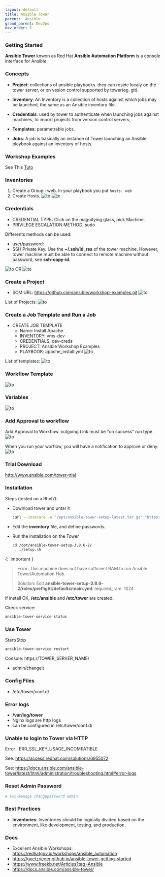```yaml
---
layout: default
title: Ansible Tower
parent:  Ansible
grand_parent: DevOps
nav_order: 5
---
```



### Getting Started
**Ansible Tower** knwon as Red Hat **Ansible Automation Platform** is a console interface for Ansible.

### Concepts
- **Project**: collections of ansible playbooks. they can reside localy on the tower server, or on vesion control supported by tower(eg. git).

- **Inventory**: An Inventory is a collection of hosts against which jobs may be launched, the same as an Ansible inventory file. 

- **Credentials**: used by tower to authenticate when launching jobs against machines, to import projects from version control servers,

- **Templates**: parametrable jobs.

- **Jobs**: A job is basically an instance of Tower launching an Ansible playbook against an inventory of hosts.

### Workshop Examples
See This [Tuto](https://redhatgov.io/workshops/ansible_automation)

### Inventories
1. Create a Group : web. In your playbook you put `hosts: web`
2. Create Hosts.
![to](/docs/images/ansible-tower-inventory-1.png)
![to](/docs/images/ansible-tower-inventory-2.png)


### Credentials
- CREDENTIAL TYPE: Click on the magnifying glass, pick Machine. 
- PRIVILEGE ESCALATION METHOD: sudo

Differents methods can be used:
- user/password:
- SSH Private Key. Use the **~/.ssh/id_rsa** of the tower machine. However, tower machine must be able to connect to remote machine without password, see **ssh-copy-id**.

![to](/docs/images/ansible-tower-credentials.png)
OR
![to](/docs/images/ansible-tower-credentials-sshkey.png)

### Create a Project
- SCM URL: https://github.com/ansible/workshop-examples.git
![to](/docs/images/ansible-tower-create-project.png)

List of Projects:
![to](/docs/images/ansible-tower-projects.png)


### Create a Job Template and Run a Job
- CREATE JOB TEMPLATE
  - Name: Install Apache
  - INVENTORY: vms-dev
  - CREDENTIALS: dev-creds
  - PROJECT: Ansible Workshop Examples
  - PLAYBOOK: apache_install.yml
![to](/docs/images/ansible-tower-create-template.png)

List of templates:
![to](/docs/images/ansible-tower-templates.png)

### Workflow Template
![to](/docs/images/ansible-tower-workflow-template.png)

### Variables
![to](/docs/images/ansible-tower-variables.png)

### Add Approval to workflow 
Add Approval to Workflow. outgoing Link  must be "on success" run type. 
![to](/docs/images/ansible-tower-approval.png)

When you run your worflow, you will have a notification to approve or deny:
![to](/docs/images/ansible-tower-approval-notification.png)

### Trial Download
<a>http://www.ansible.com/tower-trial</a>

### Installation
Steps (tested on a Rhel7):
- Download tower and untar it
  ~~~sh
  curl --insecure -o "/opt/ansible-tower-setup-latest.tar.gz" "https://releases.ansible.com/ansible-tower/setup/ansible-tower-setup-latest.tar.gz"
  ~~~

- Edit the **inventory** file, and define passwords.

- Run the Installation on the Tower
  ~~~sh
  cd /opt/ansible-tower-setup-3.8.6-2/
   . ./setup.sh
  ~~~

{: .important }
> Error: This machine does not have sufficient RAM to run Ansible Tower/Automation Hub.
>
> Solution: Edit  **ansible-tower-setup-3.8.6-2/roles/preflight/defaults/main.yml**: 
>    required_ram: 1024

If install OK, **/etc/ansible** and **/etc/tower** are created.

Ckeck service:
~~~sh
ansible-tower-service status
~~~

### Use Tower
Start/Stop 
~~~sh
ansible-tower-service restart
~~~

Console: https://TOWER_SERVER_NAME/
- admin/changeit

### Config Files 
- /etc/tower/conf.d/

### Error logs
- **/var/log/tower**
- Nginx logs are http logs
- can be configured in /etc/tower/conf.d/ 

### Unable to login to Tower via HTTP
Error : ERR_SSL_KEY_USAGE_INCOMPATIBLE

See: https://access.redhat.com/solutions/6955072

See: https://docs.ansible.com/ansible-tower/latest/html/administration/troubleshooting.html#error-logs

### Reset Admin Password
~~~sh
# awx-manage changepassword admin
~~~

### Best Practices
- **Inventories**:  Inventories should be logically divided based on the environment, like development, testing, and production. 

### Docs
- Excellent Ansible Workshops: https://redhatgov.io/workshops/ansible_automation
- https://goetzrieger.github.io/ansible-tower-getting-started
- https://www.freekb.net/Articles?tag=Ansible
- https://docs.ansible.com/ansible-tower/